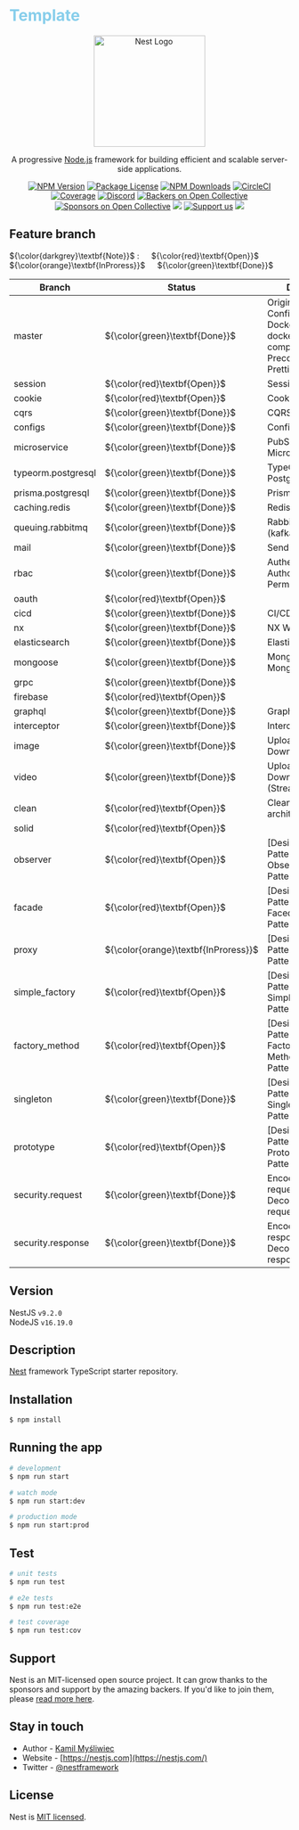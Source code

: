 <h1 style="color:skyblue;">Template</h1>

<p align="center">
  <a href="http://nestjs.com/" target="blank">
  <img src="https://nestjs.com/img/logo-small.svg" width="200" alt="Nest Logo" />
  </a>
</p>

[circleci-image]: https://img.shields.io/circleci/build/github/nestjs/nest/master?token=abc123def456
[circleci-url]: https://circleci.com/gh/nestjs/nest

  <p align="center">A progressive <a href="http://nodejs.org" target="_blank">Node.js</a> framework for building efficient and scalable server-side applications.</p>
    <p align="center">
<a href="https://www.npmjs.com/~nestjscore" target="_blank"><img src="https://img.shields.io/npm/v/@nestjs/core.svg" alt="NPM Version" /></a>
<a href="https://www.npmjs.com/~nestjscore" target="_blank"><img src="https://img.shields.io/npm/l/@nestjs/core.svg" alt="Package License" /></a>
<a href="https://www.npmjs.com/~nestjscore" target="_blank"><img src="https://img.shields.io/npm/dm/@nestjs/common.svg" alt="NPM Downloads" /></a>
<a href="https://circleci.com/gh/nestjs/nest" target="_blank"><img src="https://img.shields.io/circleci/build/github/nestjs/nest/master" alt="CircleCI" /></a>
<a href="https://coveralls.io/github/nestjs/nest?branch=master" target="_blank"><img src="https://coveralls.io/repos/github/nestjs/nest/badge.svg?branch=master#9" alt="Coverage" /></a>
<a href="https://discord.gg/G7Qnnhy" target="_blank"><img src="https://img.shields.io/badge/discord-online-brightgreen.svg" alt="Discord"/></a>
<a href="https://opencollective.com/nest#backer" target="_blank"><img src="https://opencollective.com/nest/backers/badge.svg" alt="Backers on Open Collective" /></a>
<a href="https://opencollective.com/nest#sponsor" target="_blank"><img src="https://opencollective.com/nest/sponsors/badge.svg" alt="Sponsors on Open Collective" /></a>
  <a href="https://paypal.me/kamilmysliwiec" target="_blank"><img src="https://img.shields.io/badge/Donate-PayPal-ff3f59.svg"/></a>
    <a href="https://opencollective.com/nest#sponsor"  target="_blank"><img src="https://img.shields.io/badge/Support%20us-Open%20Collective-41B883.svg" alt="Support us"></a>
  <a href="https://twitter.com/nestframework" target="_blank"><img src="https://img.shields.io/twitter/follow/nestframework.svg?style=social&label=Follow"></a>
</p>
  <!--[![Backers on Open Collective](https://opencollective.com/nest/backers/badge.svg)](https://opencollective.com/nest#backer)
  [![Sponsors on Open Collective](https://opencollective.com/nest/sponsors/badge.svg)](https://opencollective.com/nest#sponsor)-->

## Feature branch

${\color{darkgrey}\textbf{Note}}$ &#58; &emsp;
${\color{red}\textbf{Open}}$ &emsp;
${\color{orange}\textbf{InProress}}$ &emsp;
${\color{green}\textbf{Done}}$ &emsp;

| Branch             | Status                               | Detail                                                                  |
| ------------------ | ------------------------------------ | ----------------------------------------------------------------------- |
| master             | ${\color{green}\textbf{Done}}$       | Origin, Logger, Config, Dockerfile, docker-compose, Precommit, Prettier |
| session            | ${\color{red}\textbf{Open}}$         | Session                                                                 |
| cookie             | ${\color{red}\textbf{Open}}$         | Cookie                                                                  |
| cqrs               | ${\color{green}\textbf{Done}}$       | CQRS                                                                    |
| configs            | ${\color{green}\textbf{Done}}$       | Configs                                                                 |
| microservice       | ${\color{green}\textbf{Done}}$       | PubSub, NATs, Microservice                                              |
| typeorm.postgresql | ${\color{green}\textbf{Done}}$       | TypeORM, PostgreSQL                                                     |
| prisma.postgresql  | ${\color{green}\textbf{Done}}$       | Prisma                                                                  |
| caching.redis      | ${\color{green}\textbf{Done}}$       | Redis                                                                   |
| queuing.rabbitmq   | ${\color{green}\textbf{Done}}$       | RabbitMQ, (kafka)                                                       |
| mail               | ${\color{green}\textbf{Done}}$       | Send mail                                                               |
| rbac               | ${\color{green}\textbf{Done}}$       | Authentication, Authorization, Permission                               |
| oauth              | ${\color{red}\textbf{Open}}$         |                                                                         |
| cicd               | ${\color{green}\textbf{Done}}$       | CI/CD                                                                   |
| nx                 | ${\color{green}\textbf{Done}}$       | NX Workspace                                                            |
| elasticsearch      | ${\color{green}\textbf{Done}}$       | Elasticsearch                                                           |
| mongoose           | ${\color{green}\textbf{Done}}$       | Mongoose, MongoDB                                                       |
| grpc               | ${\color{green}\textbf{Done}}$       |                                                                         |
| firebase           | ${\color{red}\textbf{Open}}$         |                                                                         |
| graphql            | ${\color{green}\textbf{Done}}$       | GraphQL                                                                 |
| interceptor        | ${\color{green}\textbf{Done}}$       | Interceptor                                                             |
| image              | ${\color{green}\textbf{Done}}$       | Upload, Download                                                        |
| video              | ${\color{green}\textbf{Done}}$       | Upload, Download, (Streaming)                                           |
| clean              | ${\color{red}\textbf{Open}}$         | Clean architecture                                                      |
| solid              | ${\color{red}\textbf{Open}}$         |                                                                         |
| observer           | ${\color{red}\textbf{Open}}$         | [Design-Pattern] Observer Pattern                                       |
| facade             | ${\color{red}\textbf{Open}}$         | [Design-Pattern] Facede Pattern                                         |
| proxy              | ${\color{orange}\textbf{InProress}}$ | [Design-Pattern] Proxy Pattern                                          |
| simple_factory     | ${\color{red}\textbf{Open}}$         | [Design-Pattern] Simple Factory Pattern                                 |
| factory_method     | ${\color{red}\textbf{Open}}$         | [Design-Pattern] Factory Method Pattern                                 |
| singleton          | ${\color{green}\textbf{Done}}$       | [Design-Pattern] Singleton Pattern                                      |
| prototype          | ${\color{red}\textbf{Open}}$         | [Design-Pattern] Prototype Pattern                                      |
| security.request   | ${\color{green}\textbf{Done}}$       | Encode request, Decode request                                          |
| security.response  | ${\color{green}\textbf{Done}}$       | Encode response, Decode response                                        |

## Version

NestJS `v9.2.0`<br/>
NodeJS `v16.19.0`<br/>

## Description

[Nest](https://github.com/nestjs/nest) framework TypeScript starter repository.

## Installation

```bash
$ npm install
```

## Running the app

```bash
# development
$ npm run start

# watch mode
$ npm run start:dev

# production mode
$ npm run start:prod
```

## Test

```bash
# unit tests
$ npm run test

# e2e tests
$ npm run test:e2e

# test coverage
$ npm run test:cov
```

## Support

Nest is an MIT-licensed open source project. It can grow thanks to the sponsors and support by the amazing backers. If you'd like to join them, please [read more here](https://docs.nestjs.com/support).

## Stay in touch

- Author - [Kamil Myśliwiec](https://kamilmysliwiec.com)
- Website - [https://nestjs.com](https://nestjs.com/)
- Twitter - [@nestframework](https://twitter.com/nestframework)

## License

Nest is [MIT licensed](LICENSE).
